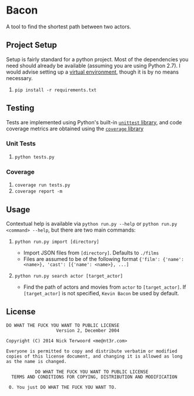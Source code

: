 # Bacon

A tool to find the shortest path between two actors.

## Project Setup

Setup is fairly standard for a python project. Most of the dependencies you
need should already be available (assuming you are using Python 2.7). I would
advise setting up a
[virtual environment](http://docs.python-guide.org/en/latest/dev/virtualenvs/),
though it is by no means necessary.

1. `pip install -r requirements.txt`

## Testing

Tests are implemented using Python's built-in
[`unittest` library](https://docs.python.org/2/library/unittest.html), and
code coverage metrics are obtained using the
[`coverage` library](http://nedbatchelder.com/code/coverage/)

### Unit Tests

1. `python tests.py`

### Coverage

1. `coverage run tests.py`
2. `coverage report -m`

## Usage

Contextual help is available via `python run.py --help` or
`python run.py <command> --help`, but there are two main commands:

1. `python run.py import [directory]`
    - Import JSON files from `[directory]`. Defaults to `./films`
    - Files are assumed to be of the following format
        `{'film': {'name': <name>}, 'cast': [{'name': <name>}, ...]`

2. `python run.py search actor [target_actor]`
    - Find the path of actors and movies from `actor` to `[target_actor]`. If
      `[target_actor]` is not specified, `Kevin Bacon` be used by default.

## License

```
DO WHAT THE FUCK YOU WANT TO PUBLIC LICENSE
                   Version 2, December 2004

Copyright (C) 2014 Nick Terwoord <me@nt3r.com>

Everyone is permitted to copy and distribute verbatim or modified
copies of this license document, and changing it is allowed as long
as the name is changed.

           DO WHAT THE FUCK YOU WANT TO PUBLIC LICENSE
  TERMS AND CONDITIONS FOR COPYING, DISTRIBUTION AND MODIFICATION

 0. You just DO WHAT THE FUCK YOU WANT TO.
```